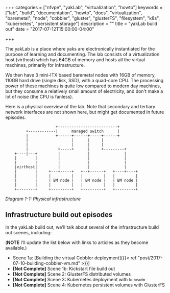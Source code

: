 +++
categories = ["nfvpe", "yakLab", "virtualization", "howto"]
keywords = ["lab", "build", "documentation", "howto", "docs", "virtualization",
"baremetal", "node", "cobbler", "gluster", "glusterFS", "filesystem", "k8s",
"kubernetes", "persistent storage"]
description = ""
title = "yakLab build out"
date = "2017-07-12T15:00:00-04:00"

+++

The yakLab is a place where yaks are electronically instantiated for the
purpose of learning and documenting. The lab consists of a virtualization host
(virthost) which has 64GB of memory and hosts all the virtual machines,
primarily for infrastructure.
<!--more-->

We then have 3 mini-ITX based baremetal nodes with 16GB of memory, 110GB hard
drive (single disk, SSD), with a quad-core CPU. The processing power of these
machines is quite low compared to modern day machines, but they consume a
relatively small amount of electricity, and don't make a lot of noise (the CPU
is fanless).

Here is a physical overview of the lab. Note that secondary and tertiary
network interfaces are not shown here, but might get documented in future
episodes.

```
                      +--------------------------+
         +------------|      managed switch      |
         |            +------+------+-----+------+
         |                   |      |     |
         |                   |      |     |
         |             +-----+      |     +---------+
    +----|---+         |            |               |
    |        |         |            |               |
    |        |         |            |               |
    |virthost|         |            |               |
    |        |     +---+-----+   +--+------+   +----+----+
    |        |     |         |   |         |   |         |
    |        |     | BM node |   | BM node |   | BM node |
    |        |     |         |   |         |   |         |
    +--------+     +---------+   +---------+   +---------+
```
_Diagram 1-1: Physical infrastructure_

## Infrastructure build out episodes

In the yakLab build out, we'll talk about several of the infrastructure build
out scenes, including:

(**NOTE** I'll update the list below with links to articles as they become
available.)

* Scene 1a: [Building the virtual Cobbler deployment]({{< ref "post/2017-07-10-building-cobbler-vm.md" >}})
* **[Not Complete]** Scene 1b: Kickstart file build out
* **[Not Complete]** Scene 2: GlusterFS distributed volumes
* **[Not Complete]** Scene 3: Kubernetes deployment with `kubeadm`
* **[Not Complete]** Scene 4: Kubernetes persistent volumes with GlusterFS
